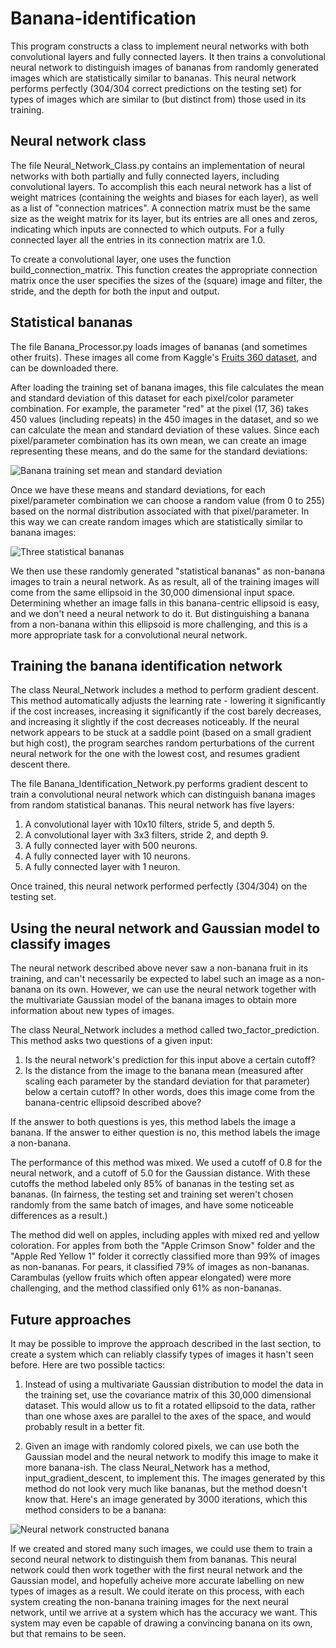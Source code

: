 # Banana-identification
This program constructs a class to implement neural networks with both convolutional layers and fully connected layers. It then trains a convolutional neural network to distinguish images of bananas from randomly generated images which are statistically similar to bananas. This neural network performs perfectly (304/304 correct predictions on the testing set) for types of images which are similar to (but distinct from) those used in its training. 

## Neural network class
The file Neural_Network_Class.py contains an implementation of neural networks with both partially and fully connected layers, including convolutional layers. To accomplish this each neural network has a list of weight matrices (containing the weights and biases for each layer), as well as a list of "connection matrices".  A connection matrix must be the same size as the weight matrix for its layer, but its entries are all ones and zeros, indicating which inputs are connected to which outputs. For a fully connected layer all the entries in its connection matrix are 1.0. 

To create a convolutional layer, one uses the function build_connection_matrix. This function creates the appropriate connection matrix once the user specifies the sizes of the (square) image and filter, the stride, and the depth for both the input and output. 

## Statistical bananas
The file Banana_Processor.py loads images of bananas (and sometimes other fruits). These images all come from Kaggle's [Fruits 360 dataset](https://www.kaggle.com/moltean/fruits), and can be downloaded there. 

After loading the training set of banana images, this file calculates the mean and standard deviation of this dataset for each pixel/color parameter combination. For example, the parameter "red" at the pixel (17, 36) takes 450 values (including repeats) in the 450 images in the dataset, and so we can calculate the mean and standard deviation of these values. Since each pixel/parameter combination has its own mean, we can create an image representing these means, and do the same for the standard deviations: 

![Banana training set mean and standard deviation](https://i.imgur.com/dTOd1iH.png)

Once we have these means and standard deviations, for each pixel/parameter combination we can choose a random value (from 0 to 255) based on the normal distribution associated with that pixel/parameter. In this way we can create random images which are statistically similar to banana images: 

![Three statistical bananas](https://i.imgur.com/eSt6qqd.png)

We then use these randomly generated "statistical bananas" as non-banana images to train a neural network. As as result, all of the training images will come from the same ellipsoid in the 30,000 dimensional input space. Determining whether an image falls in this banana-centric ellipsoid is easy, and we don't need a neural network to do it. But distinguishing a banana from a non-banana within this ellipsoid is more challenging, and this is a more appropriate task for a convolutional neural network. 

## Training the banana identification network
The class Neural_Network includes a method to perform gradient descent. This method automatically adjusts the learning rate - lowering it significantly if the cost increases, increasing it significantly if the cost barely decreases, and increasing it slightly if the cost decreases noticeably. If the neural network appears to be stuck at a saddle point (based on a small gradient but high cost), the program searches random perturbations of the current neural network for the one with the lowest cost, and resumes gradient descent there. 

The file Banana_Identification_Network.py performs gradient descent to train a convolutional neural network which can distinguish banana images from random statistical bananas. This neural network has five layers: 

1. A convolutional layer with 10x10 filters, stride 5, and depth 5. 
2. A convolutional layer with 3x3 filters, stride 2, and depth 9. 
3. A fully connected layer with 500 neurons. 
4. A fully connected layer with 10 neurons. 
5. A fully connected layer with 1 neuron. 

Once trained, this neural network performed perfectly (304/304) on the testing set. 

## Using the neural network and Gaussian model to classify images
The neural network described above never saw a non-banana fruit in its training, and can't necessarily be expected to label such an image as a non-banana on its own. However, we can use the neural network together with the multivariate Gaussian model of the banana images to obtain more information about new types of images. 

The class Neural_Network includes a method called two_factor_prediction. This method asks two questions of a given input: 

1. Is the neural network's prediction for this input above a certain cutoff? 
2. Is the distance from the image to the banana mean (measured after scaling each parameter by the standard deviation for that parameter) below a certain cutoff? In other words, does this image come from the banana-centric ellipsoid described above? 

If the answer to both questions is yes, this method labels the image a banana. If the answer to either question is no, this method labels the image a non-banana. 

The performance of this method was mixed. We used a cutoff of 0.8 for the neural network, and a cutoff of 5.0 for the Gaussian distance. With these cutoffs the method labeled only 85% of bananas in the testing set as bananas. (In fairness, the testing set and training set weren't chosen randomly from the same batch of images, and have some noticeable differences as a result.) 

The method did well on apples, including apples with mixed red and yellow coloration. For apples from both the "Apple Crimson Snow" folder and the "Apple Red Yellow 1" folder it correctly classified more than 99% of images as non-bananas. For pears, it classified 79% of images as non-bananas. Carambulas (yellow fruits which often appear elongated) were more challenging, and the method classified only 61% as non-bananas. 

## Future approaches
It may be possible to improve the approach described in the last section, to create a system which can reliably classify types of images it hasn't seen before. Here are two possible tactics: 

1. Instead of using a multivariate Gaussian distribution to model the data in the training set, use the covariance matrix of this 30,000 dimensional dataset. This would allow us to fit a rotated ellipsoid to the data, rather than one whose axes are parallel to the axes of the space, and would probably result in a better fit. 

2. Given an image with randomly colored pixels, we can use both the Gaussian model and the neural network to modify this image to make it more banana-ish. The class Neural_Network has a method, input_gradient_descent, to implement this. The images generated by this method do not look very much like bananas, but the method doesn't know that. Here's an image generated by 3000 iterations, which this method considers to be a banana: 

![Neural network constructed banana](https://i.imgur.com/sqmqMNJ.png)

If we created and stored many such images, we could use them to train a second neural network to distinguish them from bananas. This neural network could then work together with the first neural network and the Gaussian model, and hopefully acheive more accurate labelling on new types of images as a result. We could iterate on this process, with each system creating the non-banana training images for the next neural network, until we arrive at a system which has the accuracy we want. This system may even be capable of drawing a convincing banana on its own, but that remains to be seen. 
